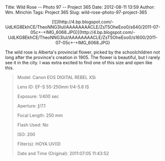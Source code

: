 Title: Wild Rose -- Photo 97 -- Project 365
Date: 2012-08-11 13:59
Author: Wm. Minchin
Tags: Project 365
Slug: wild-rose-photo-97-project-365

<div class="separator" style="clear: both; text-align: center;">

<p>
[![](http://4.bp.blogspot.com/-UdLKG8EkhCE/TheoNNG3IuI/AAAAAAAACLE/ZsT5OheEoo0/s640/2011-07-05c+-+IMG_6068.JPG)](http://4.bp.blogspot.com/-UdLKG8EkhCE/TheoNNG3IuI/AAAAAAAACLE/ZsT5OheEoo0/s1600/2011-07-05c+-+IMG_6068.JPG)

</div>

The wild rose is Alberta's provincial flower, picked by the
schoolchildren not long after the province's creation in 1905. The
flower is beautiful, but I rarely see it in the city. I was extra
excited to find one of this size and open like this.

> 
> <span style="color: #666666;">Model: </span>Canon EOS DIGITAL REBEL
> XSi
>
> <span style="color: #666666;">Lens ID: </span>EF-S 55-250mm f/4-5.6
> IS
>
> <span style="color: #666666;">Exposure: </span>1/400 sec
>
> <span style="color: #666666;">Aperture: </span>ƒ/7.1
>
> <span style="color: #666666;">Focal Length: </span>250 mm
>
> <span style="color: #666666;">Flash Used: </span>No
>
> <span style="color: #666666;">ISO: </span>200
>
> <span style="color: #666666;">Filter(s): </span>HOYA UV(0)
>
> <p>
> <span style="color: #666666;">Date and Time
> (Original): </span>2011:07:05 11:43:52

